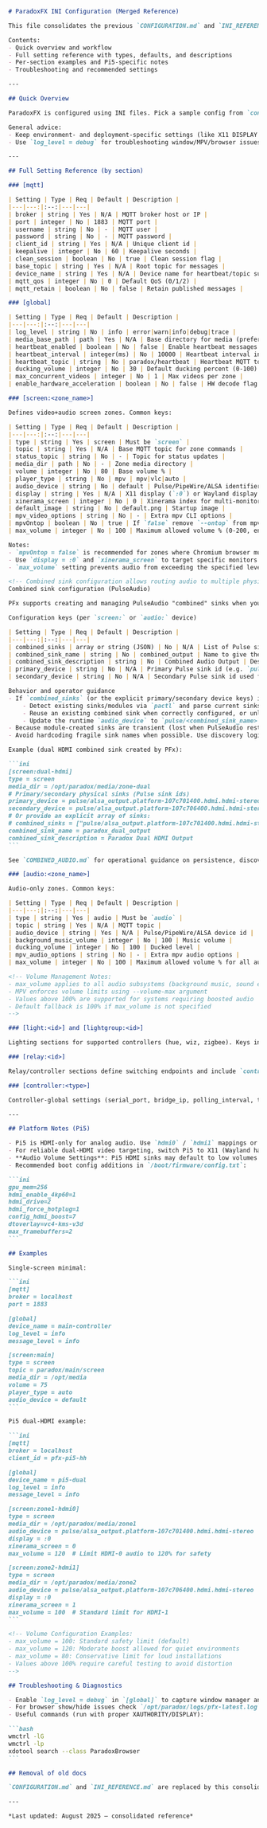 ````markdown
# ParadoxFX INI Configuration (Merged Reference)

This file consolidates the previous `CONFIGURATION.md` and `INI_REFERENCE.md` into a single authoritative INI configuration reference and examples document.

Contents:
- Quick overview and workflow
- Full setting reference with types, defaults, and descriptions
- Per-section examples and Pi5-specific notes
- Troubleshooting and recommended settings

---

## Quick Overview

ParadoxFX is configured using INI files. Pick a sample config from `config/` (e.g., `config/pfx-pi5-hh.ini`) and copy to `pfx.ini`. Sections are typically: `[mqtt]`, `[global]`, `[screen:<name>]`, `[audio:<name>]`, `[light:<id>]`, `[relay:<id>]`, `[controller:<type>]`.

General advice:
- Keep environment- and deployment-specific settings (like X11 DISPLAY or mpvOntop) in local `pfx.ini` and out of shared branches when necessary.
- Use `log_level = debug` for troubleshooting window/MPV/browser issues.

---

## Full Setting Reference (by section)

### [mqtt]

| Setting | Type | Req | Default | Description |
|---|---:|:--:|---|---|
| broker | string | Yes | N/A | MQTT broker host or IP |
| port | integer | No | 1883 | MQTT port |
| username | string | No | - | MQTT user |
| password | string | No | - | MQTT password |
| client_id | string | Yes | N/A | Unique client id |
| keepalive | integer | No | 60 | Keepalive seconds |
| clean_session | boolean | No | true | Clean session flag |
| base_topic | string | Yes | N/A | Root topic for messages |
| device_name | string | Yes | N/A | Device name for heartbeat/topic suffix |
| mqtt_qos | integer | No | 0 | Default QoS (0/1/2) |
| mqtt_retain | boolean | No | false | Retain published messages |

### [global]

| Setting | Type | Req | Default | Description |
|---|---:|:--:|---|---|
| log_level | string | No | info | error|warn|info|debug|trace |
| media_base_path | path | Yes | N/A | Base directory for media (prefer zone-specific media_dir) |
| heartbeat_enabled | boolean | No | false | Enable heartbeat messages |
| heartbeat_interval | integer(ms) | No | 10000 | Heartbeat interval in ms |
| heartbeat_topic | string | No | paradox/heartbeat | Heartbeat MQTT topic |
| ducking_volume | integer | No | 30 | Default ducking percent (0-100) |
| max_concurrent_videos | integer | No | 1 | Max videos per zone |
| enable_hardware_acceleration | boolean | No | false | HW decode flag (mpv) |

### [screen:<zone_name>]

Defines video+audio screen zones. Common keys:

| Setting | Type | Req | Default | Description |
|---|---:|:--:|---|---|
| type | string | Yes | screen | Must be `screen` |
| topic | string | Yes | N/A | Base MQTT topic for zone commands |
| status_topic | string | No | - | Topic for status updates |
| media_dir | path | No | - | Zone media directory |
| volume | integer | No | 80 | Base volume % |
| player_type | string | No | mpv | mpv|vlc|auto |
| audio_device | string | No | default | Pulse/PipeWire/ALSA identifier |
| display | string | Yes | N/A | X11 display (`:0`) or Wayland display |
| xinerama_screen | integer | No | 0 | Xinerama index for multi-monitor |
| default_image | string | No | default.png | Startup image |
| mpv_video_options | string | No | - | Extra mpv CLI options |
| mpvOntop | boolean | No | true | If `false` remove `--ontop` from mpv args (useful when Chromium must be on top) |
| max_volume | integer | No | 100 | Maximum allowed volume % (0-200, enforced by MPV --volume-max) |

Notes:
- `mpvOntop = false` is recommended for zones where Chromium browser must be raised above MPV (e.g., clocks/UI overlays).
- Use `display = :0` and `xinerama_screen` to target specific monitors under X11. For Pi5 dual-HDMI use X11 (see Pi5 section).
- `max_volume` setting prevents audio from exceeding the specified level, providing volume safety limits for installations

<!-- Combined sink configuration allows routing audio to multiple physical outputs simultaneously -->
Combined sink configuration (PulseAudio)

PFx supports creating and managing PulseAudio "combined" sinks when you need one logical audio sink that forwards audio to multiple physical sinks (for example, two HDMI outputs).

Configuration keys (per `screen:` or `audio:` device)

| Setting | Type | Req | Default | Description |
|---|---:|:--:|---|---|
| combined_sinks | array or string (JSON) | No | N/A | List of Pulse sink identifiers to combine (e.g. `["pulse/alsa_output.platform-...","pulse/alsa_output.platform-..."]`). PFx accepts a JSON string or native array in the INI parser. |
| combined_sink_name | string | No | combined_output | Name to give the created combined sink (used as `pulse/<name>` for `audio_device`). |
| combined_sink_description | string | No | Combined Audio Output | Description property assigned to the combined sink when created. |
| primary_device | string | No | N/A | Primary Pulse sink id (e.g. `pulse/alsa_output.platform-...`) used by PFx when trying to build a combined sink. |
| secondary_device | string | No | N/A | Secondary Pulse sink id used for combined/dual output scenarios. |

Behavior and operator guidance
- If `combined_sinks` (or the explicit primary/secondary device keys) is present, PFx will attempt to ensure a combined sink exists at startup. The runtime code will:
	- Detect existing sinks/modules via `pactl` and parse current sinks/modules.
	- Reuse an existing combined sink when correctly configured, or unload/recreate it when slaves differ.
	- Update the runtime `audio_device` to `pulse/<combined_sink_name>` when the combined sink is created or successfully detected. If creation fails PFx will fall back to the configured `primary_device`.
- Because module-created sinks are transient (lost when PulseAudio restarts), choose one of the persistence methods described in `COMBINED_AUDIO.md`: persist the module in PulseAudio startup config, run a discovery script at boot (recommended on Pi hardware), or allow PFx to recreate the sink at app startup.
- Avoid hardcoding fragile sink names when possible. Use discovery logic that matches sinks by properties (device description) or run a small discovery script to produce stable names before PFx starts.

Example (dual HDMI combined sink created by PFx):

```ini
[screen:dual-hdmi]
type = screen
media_dir = /opt/paradox/media/zone-dual
# Primary/secondary physical sinks (Pulse sink ids)
primary_device = pulse/alsa_output.platform-107c701400.hdmi.hdmi-stereo
secondary_device = pulse/alsa_output.platform-107c706400.hdmi.hdmi-stereo
# Or provide an explicit array of sinks:
# combined_sinks = ["pulse/alsa_output.platform-107c701400.hdmi.hdmi-stereo", "pulse/alsa_output.platform-107c706400.hdmi.hdmi-stereo"]
combined_sink_name = paradox_dual_output
combined_sink_description = Paradox Dual HDMI Output
```

See `COMBINED_AUDIO.md` for operational guidance on persistence, discovery scripts, and `pactl` commands to create the sink manually or at boot.

### [audio:<zone_name>]

Audio-only zones. Common keys:

| Setting | Type | Req | Default | Description |
|---|---:|:--:|---|---|
| type | string | Yes | audio | Must be `audio` |
| topic | string | Yes | N/A | MQTT topic |
| audio_device | string | Yes | N/A | Pulse/PipeWire/ALSA device id |
| background_music_volume | integer | No | 100 | Music volume |
| ducking_volume | integer | No | 100 | Ducked level |
| mpv_audio_options | string | No | - | Extra mpv audio options |
| max_volume | integer | No | 100 | Maximum allowed volume % for all audio subsystems (0-200) |

<!-- Volume Management Notes:
- max_volume applies to all audio subsystems (background music, sound effects, speech)
- MPV enforces volume limits using --volume-max argument
- Values above 100% are supported for systems requiring boosted audio
- Default fallback is 100% if max_volume is not specified
-->

### [light:<id>] and [lightgroup:<id>]

Lighting sections for supported controllers (hue, wiz, zigbee). Keys include `controller`, `controller_config`, `lights` for groups, and controller-specific connection settings.

### [relay:<id>]

Relay/controller sections define switching endpoints and include `controller`, `node_id`/`device_id`, and `topic`.

### [controller:<type>]

Controller-global settings (serial_port, bridge_ip, polling_interval, timeout, max_retries).

---

## Platform Notes (Pi5)

- Pi5 is HDMI-only for analog audio. Use `hdmi0` / `hdmi1` mappings or PipeWire sink names.
- For reliable dual-HDMI video targeting, switch Pi5 to X11 (Wayland has multi-monitor limitations for mpv). Use `sudo raspi-config` → Advanced → Wayland → X11.
- **Audio Volume Settings**: Pi5 HDMI sinks may default to low volumes (0.35-0.40). Set to 1.0 using `wpctl set-volume <sink_id> 1.0` for proper audio levels.
- Recommended boot config additions in `/boot/firmware/config.txt`:

```ini
gpu_mem=256
hdmi_enable_4kp60=1
hdmi_drive=2
hdmi_force_hotplug=1
config_hdmi_boost=7
dtoverlay=vc4-kms-v3d
max_framebuffers=2
```

## Examples

Single-screen minimal:

```ini
[mqtt]
broker = localhost
port = 1883

[global]
device_name = main-controller
log_level = info
message_level = info

[screen:main]
type = screen
topic = paradox/main/screen
media_dir = /opt/media
volume = 75
player_type = auto
audio_device = default
```

Pi5 dual-HDMI example:

```ini
[mqtt]
broker = localhost
client_id = pfx-pi5-hh

[global]
device_name = pi5-dual
log_level = info
message_level = info

[screen:zone1-hdmi0]
type = screen
media_dir = /opt/paradox/media/zone1
audio_device = pulse/alsa_output.platform-107c701400.hdmi.hdmi-stereo
display = :0
xinerama_screen = 0
max_volume = 120  # Limit HDMI-0 audio to 120% for safety

[screen:zone2-hdmi1]
type = screen
media_dir = /opt/paradox/media/zone2
audio_device = pulse/alsa_output.platform-107c706400.hdmi.hdmi-stereo
display = :0
xinerama_screen = 1
max_volume = 100  # Standard limit for HDMI-1
```

<!-- Volume Configuration Examples:
- max_volume = 100: Standard safety limit (default)
- max_volume = 120: Moderate boost allowed for quiet environments
- max_volume = 80: Conservative limit for loud installations
- Values above 100% require careful testing to avoid distortion
-->

## Troubleshooting & Diagnostics

- Enable `log_level = debug` in `[global]` to capture window manager and mpv diagnostics.
- For browser show/hide issues check `/opt/paradox/logs/pfx-latest.log` for stored pid/window id mismatches.
- Useful commands (run with proper XAUTHORITY/DISPLAY):

```bash
wmctrl -lG
wmctrl -lp
xdotool search --class ParadoxBrowser
```

## Removal of old docs

`CONFIGURATION.md` and `INI_REFERENCE.md` are replaced by this consolidated `INI_CONFIG.md` file. Keep per-deployment `pfx.ini` files local and out of commits unless intentional.

---

*Last updated: August 2025 — consolidated reference*

````
